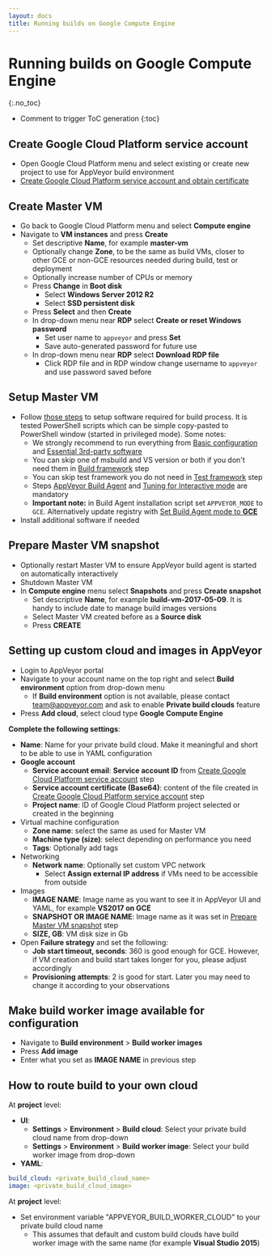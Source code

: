 ```yaml
---
layout: docs
title: Running builds on Google Compute Engine
---
```


<!-- markdownlint-disable MD022 MD032 -->
# Running builds on Google Compute Engine
{:.no_toc}

* Comment to trigger ToC generation
{:toc}
<!-- markdownlint-enable MD022 MD032 -->

## Create Google Cloud Platform service account

* Open Google Cloud Platform menu and select existing or create new project to use for AppVeyor build environment
* [Create Google Cloud Platform service account and obtain certificate](/docs/enterprise/creating-gcp-service-account/)

## Create Master VM

* Go back to Google Cloud Platform menu and select **Compute engine**
* Navigate to **VM instances** and press **Create**
    * Set descriptive **Name**, for example **master-vm**
    * Optionally change **Zone**, to be the same as build VMs, closer to other GCE or non-GCE resources needed during build, test or deployment
    * Optionally increase number of CPUs or memory
    * Press **Change** in **Boot disk**
        * Select **Windows Server 2012 R2**
        * Select **SSD persistent disk**
    * Press **Select** and then **Create**
    * In drop-down menu near **RDP** select **Create or reset Windows password**
        * Set user name to `appveyor` and press **Set**
        * Save auto-generated password for future use
    * In drop-down menu near **RDP** select **Download RDP file**
        * Click RDP file and in RDP window change username to `appveyor` and use password saved before

## Setup Master VM

* Follow [those steps](/docs/enterprise/setup-master-vm/) to setup software required for build process. It is tested PowerShell scripts which can be simple copy-pasted to PowerShell window (started in privileged mode). Some notes:
    * We strongly recommend to run everything from [Basic configuration](/docs/enterprise/setup-master-vm/#basic-configuration) and [Essential 3rd-party software](/docs/enterprise/setup-master-vm/#essential-3rd-party-software)
    * You can skip one of msbuild and VS version or both if you don't need them in [Build framework](/docs/enterprise/setup-master-vm/#build-framework) step
    * You can skip test framework you do not need in [Test framework](/docs/enterprise/setup-master-vm/#test-framework) step
    * Steps [AppVeyor Build Agent](/docs/enterprise/setup-master-vm/#appveyor-build-agent) and [Tuning for Interactive mode](/docs/enterprise/setup-master-vm/#tuning-for-interactive-mode) are mandatory
    * **Important note:** in Build Agent installation script set `APPVEYOR_MODE` to `GCE`. Alternatively update registry with [Set Build Agent mode to **GCE**](https://github.com/appveyor/ci/blob/master/scripts/enterprise/set_gce_build_agent_mode.ps1)
* Install additional software if needed

## Prepare Master VM snapshot

* Optionally restart Master VM to ensure AppVeyor build agent is started on automatically interactively
* Shutdown Master VM
* In **Compute engine** menu select **Snapshots** and press **Create snapshot**
    * Set descriptive **Name**, for example **build-vm-2017-05-09**. It is handy to include date to manage build images versions
    * Select Master VM created before as a **Source disk**
    * Press **CREATE**

## Setting up custom cloud and images in AppVeyor

* Login to AppVeyor portal
* Navigate to your account name on the top right and select **Build environment** option from drop-down menu
    * If **Build environment** option is not available, please contact [team@appveyor.com](mailto:team@appveyor.com) and ask to enable **Private build clouds** feature
* Press **Add cloud**, select cloud type **Google Compute Engine**

**Complete the following settings**:

* **Name**: Name for your private build cloud. Make it meaningful and short to be able to use in YAML configuration
* **Google account**
    * **Service account email**: **Service account ID** from [Create Google Cloud Platform service account](/docs/enterprise/running-builds-on-gce#create-google-cloud-platform-service-account) step
    * **Service account certificate (Base64)**: content of the file created in [Create Google Cloud Platform service account](/docs/enterprise/running-builds-on-gce#create-google-cloud-platform-service-account) step
    * **Project name**: ID of Google Cloud Platform project selected or created in the beginning
* Virtual machine configuration
    * **Zone name**: select the same as used for Master VM
    * **Machine type (size)**: select depending on performance you need
    * **Tags**: Optionally add tags
* Networking
    * **Network name**: Optionally set custom VPC network
        * Select **Assign external IP address** if VMs need to be accessible from outside
* Images
    * **IMAGE NAME**: Image name as you want to see it in AppVeyor UI and YAML, for example **VS2017 on GCE**
    * **SNAPSHOT OR IMAGE NAME**: Image name as it was set in [Prepare Master VM snapshot](/docs/enterprise/running-builds-on-gce#prepare-master-vm-snapshot) step
    * **SIZE, GB**: VM disk size in Gb
* Open **Failure strategy** and set the following:
    * **Job start timeout, seconds**: 360 is good enough for GCE. However, if VM creation and build start takes longer for you, please adjust accordingly
    * **Provisioning attempts**: 2 is good for start. Later you may need to change it according to your observations

## Make build worker image available for configuration

* Navigate to **Build environment** > **Build worker images**
* Press **Add image**
* Enter what you set as **IMAGE NAME** in previous step

## How to route build to your own cloud

At **project** level:

* **UI**:
    * **Settings** > **Environment** > **Build cloud**: Select your private build cloud name from drop-down
    * **Settings** > **Environment** > **Build worker image**: Select your build worker image from drop-down
* **YAML**:

```yaml
build_cloud: <private_build_cloud_name>
image: <private_build_cloud_image>
```

At **project** level:

* Set environment variable "APPVEYOR_BUILD_WORKER_CLOUD" to your private build cloud name
    * This assumes that default and custom build clouds have build worker image with the same name (for example **Visual Studio 2015**)
